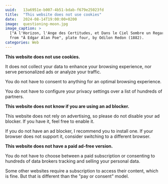 ```yaml
---
uuid:   13a6951e-b007-4b51-bdab-f679e25023fd
title:  "This website does not use cookies"
date:   2024-08-14T19:00:00+0200
image:  questioning-moon.jpg
image_caption: >
  ["A l'Horizon, l'Ange des Certitudes, et Dans le Ciel Sombre un Regard Interrogateur"](https://publicdomainreview.org/collection/odilon-redon-a-edgar-poe/)
  from "À Edgar Alan Poe", plate four, by Odilon Redon (1882).
categories: Web
---
```


**This website does not use cookies.**

It does not collect your data to enhance your browsing experience, nor serve personalized ads or analyze your traffic.

You do not have to consent to anything for an optimal browsing experience.

You do not have to configure your privacy settings over a list of hundreds of partners.

**This website does not know if you are using an ad blocker.**

This website does not rely on advertising, so please do not disable your ad blocker. If you have it, feel free to enable it.

If you do not have an ad blocker, I recommend you to install one. If your browser does not support it, consider switching to a different browser.

**This website does not have a paid ad-free version.**

You do not have to choose between a paid subscription or consenting to hundreds of data brokers tracking and selling your personal data.

Some other websites require a subscription to access their content, which is fine. But that is different than the "pay or consent" model.
